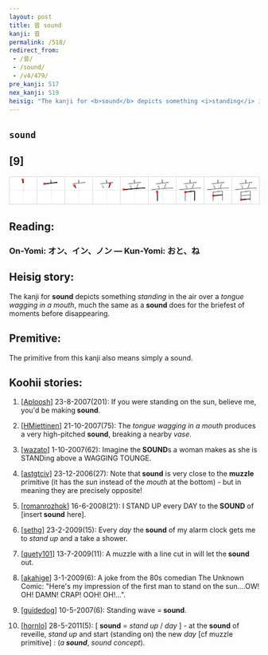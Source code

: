 ```yaml
---
layout: post
title: 音 sound
kanji: 音
permalink: /518/
redirect_from:
 - /音/
 - /sound/
 - /v4/479/
pre_kanji: 517
nex_kanji: 519
heisig: "The kanji for <b>sound</b> depicts something <i>standing</i> in the air over a <i>tongue wagging in a mouth</i>, much the same as a <b>sound</b> does for the briefest of moments before disappearing. The primitive from this kanji also means simply a sound."
---
```


## `sound`

## [9]

<div class="stroke"><img src="../images/E99FB3.png" /></div>

## Reading:

### On-Yomi: オン、イン、ノン &mdash; Kun-Yomi: おと、ね

## Heisig story:

The kanji for <b>sound</b> depicts something <i>standing</i> in the air over a <i>tongue wagging in a mouth</i>, much the same as a <b>sound</b> does for the briefest of moments before disappearing.

## Premitive:

The primitive from this kanji also means simply a sound.

## Koohii stories:

1) [<a href="http://kanji.koohii.com/profile/Aploosh">Aploosh</a>] 23-8-2007(201): If you were standing on the sun, believe me, you&#039;d be making<strong> sound</strong>.

2) [<a href="http://kanji.koohii.com/profile/HMiettinen">HMiettinen</a>] 21-10-2007(75): The <em>tongue wagging in a mouth</em> produces a very high-pitched <strong>sound</strong>, breaking a nearby <em>vase</em>.

3) [<a href="http://kanji.koohii.com/profile/wazato">wazato</a>] 1-10-2007(62): Imagine the<strong> SOUND</strong>s a woman makes as she is STANDing above a WAGGING TOUNGE.

4) [<a href="http://kanji.koohii.com/profile/astgtciv">astgtciv</a>] 23-12-2006(27): Note that<strong> sound</strong> is very close to the <strong>muzzle</strong> primitive (it has the <em>sun</em> instead of the <em>mouth</em> at the bottom) - but in meaning they are precisely opposite!

5) [<a href="http://kanji.koohii.com/profile/romanrozhok">romanrozhok</a>] 16-6-2008(21): I STAND UP every DAY to the<strong> SOUND</strong> of [insert<strong> sound</strong> here].

6) [<a href="http://kanji.koohii.com/profile/sethg">sethg</a>] 23-2-2009(15): Every <em>day</em> the<strong> sound</strong> of my alarm clock gets me to <em>stand up</em> and a take a shower.

7) [<a href="http://kanji.koohii.com/profile/quety101">quety101</a>] 13-7-2009(11): A muzzle with a line cut in will let the<strong> sound</strong> out.

8) [<a href="http://kanji.koohii.com/profile/akahige">akahige</a>] 3-1-2009(6): A joke from the 80s comedian The Unknown Comic: &quot;Here&#039;s my impression of the first man to stand on the sun....OW! OH! DAMN! CRAP! OOH! OH!...&quot;.

9) [<a href="http://kanji.koohii.com/profile/guidedog">guidedog</a>] 10-5-2007(6): Standing wave =<strong> sound</strong>.

10) [<a href="http://kanji.koohii.com/profile/hornlo">hornlo</a>] 28-5-2011(5): [ <strong>sound</strong> = <em>stand up</em> / <em>day</em> ] - at the <strong>sound</strong> of reveille, <em>stand up</em> and start (standing on) the new <em>day</em> [cf muzzle primitive] : (<em>a<strong> sound</strong></em>, <em>sound concept</em>).
